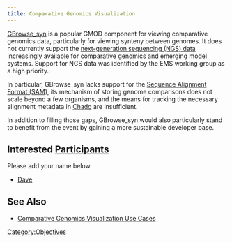 ```yaml
---
title: Comparative Genomics Visualization
---
```


[GBrowse\_syn](gmod:GBrowse_syn "wikilink") is a popular GMOD component
for viewing comparative genomics data, particularly for viewing synteny
between genomes. It does not currently support the [next-generation
sequencing (NGS) data](gmod:Next_Generation_Sequencing "wikilink")
increasingly available for comparative genomics and emerging model
systems. Support for NGS data was identified by the EMS working group as
a high priority.

In particular, GBrowse\_syn lacks support for the [Sequence Alignment
Format (SAM)](http://samtools.sourceforge.net/), its mechanism of
storing genome comparisons does not scale beyond a few organisms, and
the means for tracking the necessary alignment metadata in
[Chado](gmod:Chado "wikilink") are insufficient.

In addition to filling those gaps, GBrowse\_syn would also particularly
stand to benefit from the event by gaining a more sustainable developer
base.

Interested [Participants](Participants "wikilink")
--------------------------------------------------

Please add your name below.

-   [Dave](Dave "wikilink")

See Also
--------

-   [Comparative Genomics Visualization Use
    Cases](Use_Cases#Comparative_Genomics_Visualization_Use_Cases "wikilink")

<Category:Objectives>
